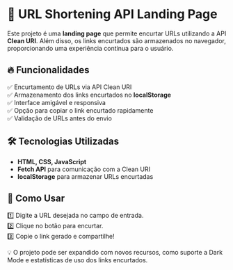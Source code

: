 # 🚀 URL Shortening API Landing Page

Este projeto é uma **landing page** que permite encurtar URLs utilizando a API **Clean URI**. Além disso, os links encurtados são armazenados no navegador, proporcionando uma experiência contínua para o usuário.

## 🔥 Funcionalidades

✅ Encurtamento de URLs via API Clean URI  
✅ Armazenamento dos links encurtados no **localStorage**  
✅ Interface amigável e responsiva  
✅ Opção para copiar o link encurtado rapidamente  
✅ Validação de URLs antes do envio

## 🛠️ Tecnologias Utilizadas

- **HTML, CSS, JavaScript**
- **Fetch API** para comunicação com a Clean URI
- **localStorage** para armazenar URLs encurtadas

## 📌 Como Usar

1️⃣ Digite a URL desejada no campo de entrada.  
2️⃣ Clique no botão para encurtar.  
3️⃣ Copie o link gerado e compartilhe!

💡 O projeto pode ser expandido com novos recursos, como suporte a Dark Mode e estatísticas de uso dos links encurtados.
